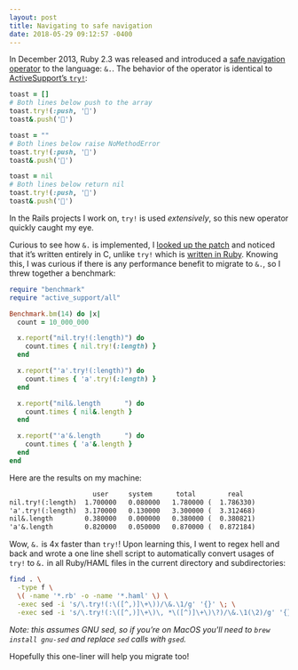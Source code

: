 ```yaml
---
layout: post
title: Navigating to safe navigation
date: 2018-05-29 09:12:57 -0400
---
```


In December 2013, Ruby 2.3 was released and introduced a [safe navigation operator] to the language: `&.`. The behavior of the operator is identical to [ActiveSupport’s `try!`][try!]:

```ruby
toast = []
# Both lines below push to the array
toast.try!(:push, '🥑')
toast&.push('🥑')

toast = ""
# Both lines below raise NoMethodError
toast.try!(:push, '🥑')
toast&.push('🥑')

toast = nil
# Both lines below return nil
toast.try!(:push, '🥑')
toast&.push('🥑')
```

In the Rails projects I work on, `try!` is used *extensively*, so this new operator quickly caught my eye.

Curious to see how `&.` is implemented, I [looked up the patch][&. source] and noticed that it’s written entirely in C, unlike `try!` which is [written in Ruby][try! source]. Knowing this, I was curious if there is any performance benefit to migrate to `&.`, so I threw together a benchmark:

```ruby
require "benchmark"
require "active_support/all"

Benchmark.bm(14) do |x|
  count = 10_000_000

  x.report("nil.try!(:length)") do
    count.times { nil.try!(:length) }
  end

  x.report("'a'.try!(:length)") do
    count.times { 'a'.try!(:length) }
  end

  x.report("nil&.length      ") do
    count.times { nil&.length }
  end

  x.report("'a'&.length      ") do
    count.times { 'a'&.length }
  end
end
```

Here are the results on my machine:

```txt
                     user     system      total        real
nil.try!(:length)  1.700000   0.080000   1.780000 (  1.786330)
'a'.try!(:length)  3.170000   0.130000   3.300000 (  3.312468)
nil&.length        0.380000   0.000000   0.380000 (  0.380821)
'a'&.length        0.820000   0.050000   0.870000 (  0.872184)
```

Wow, `&.` is 4x faster than `try!`! Upon learning this, I went to regex hell and  back and wrote a one line shell script to automatically convert usages of `try!` to `&.` in all Ruby/HAML files in the current directory and subdirectories:

```sh
find . \
  -type f \
  \( -name '*.rb' -o -name '*.haml' \) \
  -exec sed -i 's/\.try!(:\([^,)]\+\))/\&.\1/g' '{}' \; \
  -exec sed -i 's/\.try!(:\([^,)]\+\)\, *\([^)]\+\)\?)/\&.\1(\2)/g' '{}' \;
```

*Note: this assumes GNU sed, so if you’re on MacOS you'll need to `brew install gnu-sed` and replace `sed` calls with `gsed`.*

Hopefully this one-liner will help you migrate too!

[try!]: http://api.rubyonrails.org/v5.1.3/classes/Object.html#method-i-try-21
[safe navigation operator]: https://en.wikipedia.org/wiki/Safe_navigation_operator
[&. source]: https://bugs.ruby-lang.org/projects/ruby-trunk/repository/ruby-git/revisions/a356fe1c3550892902103f66928426ac8279e072/diff
[try! source]: https://github.com/rails/rails/blob/6d4bcd439de4ca87374dd6ad03a43deeb3a5e1f6/activesupport/lib/active_support/core_ext/object/try.rb
